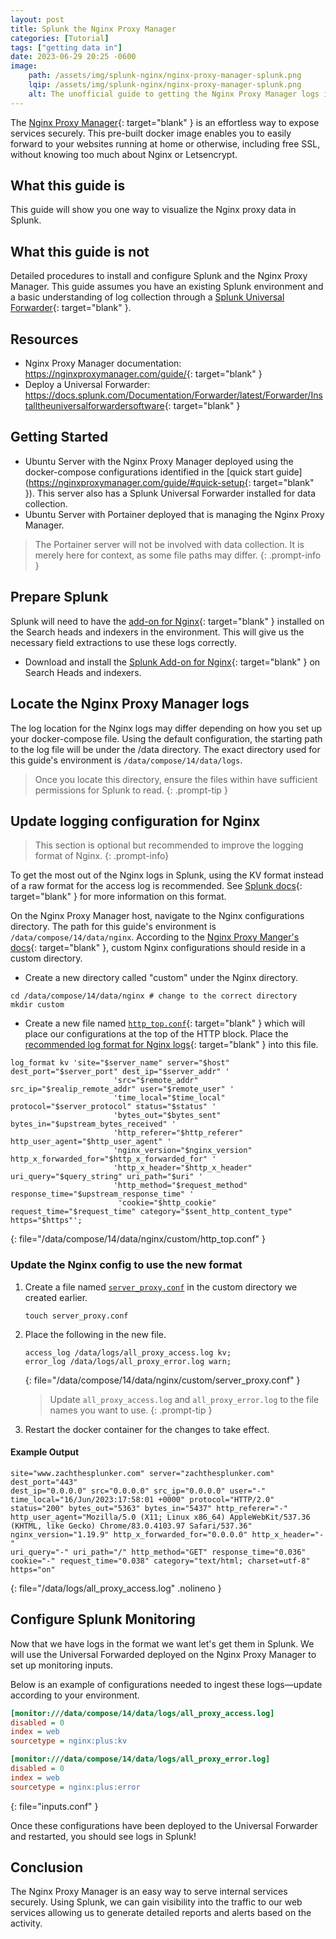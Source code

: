 ```yaml
---
layout: post
title: Splunk the Nginx Proxy Manager
categories: [Tutorial]
tags: ["getting data in"]
date: 2023-06-29 20:25 -0600
image:
    path: /assets/img/splunk-nginx/nginx-proxy-manager-splunk.png
    lqip: /assets/img/splunk-nginx/nginx-proxy-manager-splunk.png
    alt: The unofficial guide to getting the Nginx Proxy Manager logs into Splunk.
---
```


The [Nginx Proxy Manager](https://nginxproxymanager.com/){: target="blank" } is an effortless way to expose services securely. This pre-built docker image enables you to easily forward to your websites running at home or otherwise, including free SSL, without knowing too much about Nginx or Letsencrypt.

## What this guide is

This guide will show you one way to visualize the Nginx proxy data in Splunk.

## What this guide is not

Detailed procedures to install and configure Splunk and the Nginx Proxy Manager. This guide assumes you have an existing Splunk environment and a basic understanding of log collection through a [Splunk Universal Forwarder](https://docs.splunk.com/Documentation/Forwarder/latest/Forwarder/Abouttheuniversalforwarder){: target="blank" }.

## Resources

- Nginx Proxy Manager documentation: <https://nginxproxymanager.com/guide/>{: target="blank" }
- Deploy a Universal Forwarder: <https://docs.splunk.com/Documentation/Forwarder/latest/Forwarder/Installtheuniversalforwardersoftware>{: target="blank" }

## Getting Started

- Ubuntu Server with the Nginx Proxy Manager deployed using the docker-compose configurations identified in the [quick start guide](https://nginxproxymanager.com/guide/#quick-setup{: target="blank" }). This server also has a Splunk Universal Forwarder installed for data collection.
- Ubuntu Server with Portainer deployed that is managing the Nginx Proxy Manager.

> The Portainer server will not be involved with data collection. It is merely here for context, as some file paths may differ.
{: .prompt-info }

## Prepare Splunk

Splunk will need to have the [add-on for Nginx](https://splunkbase.splunk.com/app/3258){: target="blank" } installed on the Search heads and indexers in the environment. This will give us the necessary field extractions to use these logs correctly.

- Download and install the [Splunk Add-on for Nginx](https://splunkbase.splunk.com/app/3258){: target="blank" } on Search Heads and indexers.

## Locate the Nginx Proxy Manager logs

The log location for the Nginx logs may differ depending on how you set up your docker-compose file. Using the default configuration, the starting path to the log file will be under the /data directory. The exact directory used for this guide's environment is `/data/compose/14/data/logs`.

> Once you locate this directory, ensure the files within have sufficient permissions for Splunk to read.
{: .prompt-tip }

## Update logging configuration for Nginx

> This section is optional but recommended to improve the logging format of Nginx.
{: .prompt-info}

To get the most out of the Nginx logs in Splunk, using the KV format instead of a raw format for the access log is recommended. See [Splunk docs](https://docs.splunk.com/Documentation/AddOns/released/NGINX/Setupv2){: target="blank" } for more information on this format.

On the Nginx Proxy Manager host, navigate to the Nginx configurations directory. The path for this guide's environment is `/data/compose/14/data/nginx`. According to the [Nginx Proxy Manger's docs](https://nginxproxymanager.com/advanced-config/#custom-nginx-configurations){: target="blank" }, custom Nginx configurations should reside in a custom directory.

- Create a new directory called "custom" under the Nginx directory.

```shell
cd /data/compose/14/data/nginx # change to the correct directory
mkdir custom
```

- Create a new file named [`http_top.conf`](https://nginxproxymanager.com/advanced-config/#custom-nginx-configurations){: target="blank" } which will place our configurations at the top of the HTTP block. Place the [recommended log format for Nginx logs](https://docs.splunk.com/Documentation/AddOns/released/NGINX/Setupv2){: target="blank" } into this file.

```nginx
log_format kv 'site="$server_name" server="$host" dest_port="$server_port" dest_ip="$server_addr" '
                       'src="$remote_addr" src_ip="$realip_remote_addr" user="$remote_user" '
                       'time_local="$time_local" protocol="$server_protocol" status="$status" '
                       'bytes_out="$bytes_sent" bytes_in="$upstream_bytes_received" '
                       'http_referer="$http_referer" http_user_agent="$http_user_agent" '
                       'nginx_version="$nginx_version" http_x_forwarded_for="$http_x_forwarded_for" '
                       'http_x_header="$http_x_header" uri_query="$query_string" uri_path="$uri" '
                       'http_method="$request_method" response_time="$upstream_response_time" '
                        'cookie="$http_cookie" request_time="$request_time" category="$sent_http_content_type" https="$https"';
```
{: file="/data/compose/14/data/nginx/custom/http_top.conf" }

### Update the Nginx config to use the new format

1. Create a file named [`server_proxy.conf`](https://nginxproxymanager.com/advanced-config/#custom-nginx-configurations) in the custom directory we created earlier.

    ```shell
    touch server_proxy.conf
    ```

2. Place the following in the new file.

    ```nginx
    access_log /data/logs/all_proxy_access.log kv;
    error_log /data/logs/all_proxy_error.log warn;
    ```
    {: file="/data/compose/14/data/nginx/custom/server_proxy.conf" }

    > Update `all_proxy_access.log` and `all_proxy_error.log` to the file names you want to use.
    {: .prompt-tip }

3. Restart the docker container for the changes to take effect. 

#### Example Output

```shell
site="www.zachthesplunker.com" server="zachthesplunker.com" dest_port="443" 
dest_ip="0.0.0.0" src="0.0.0.0" src_ip="0.0.0.0" user="-" 
time_local="16/Jun/2023:17:58:01 +0000" protocol="HTTP/2.0" 
status="200" bytes_out="5363" bytes_in="5437" http_referer="-" 
http_user_agent="Mozilla/5.0 (X11; Linux x86_64) AppleWebKit/537.36 (KHTML, like Gecko) Chrome/83.0.4103.97 Safari/537.36" 
nginx_version="1.19.9" http_x_forwarded_for="0.0.0.0" http_x_header="-" 
uri_query="-" uri_path="/" http_method="GET" response_time="0.036" 
cookie="-" request_time="0.038" category="text/html; charset=utf-8" https="on"
```
{: file="/data/logs/all_proxy_access.log" .nolineno }

## Configure Splunk Monitoring

Now that we have logs in the format we want let's get them in Splunk. We will use the Universal Forwarded deployed on the Nginx Proxy Manager to set up monitoring inputs.

Below is an example of configurations needed to ingest these logs—update according to your environment.

```ini
[monitor:///data/compose/14/data/logs/all_proxy_access.log]
disabled = 0
index = web
sourcetype = nginx:plus:kv

[monitor:///data/compose/14/data/logs/all_proxy_error.log]
disabled = 0
index = web
sourcetype = nginx:plus:error
```
{: file="inputs.conf" }

Once these configurations have been deployed to the Universal Forwarder and restarted, you should see logs in Splunk!

## Conclusion

The Nginx Proxy Manager is an easy way to serve internal services securely. Using Splunk, we can gain visibility into the traffic to our web services allowing us to generate detailed reports and alerts based on the activity.